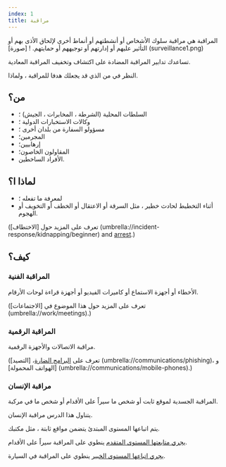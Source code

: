 ```yaml
---
index: 1
title: مراقبة
---
```

المراقبة هي مراقبة سلوك الأشخاص أو أنشطتهم أو أنماط أخرى لإلحاق الأذى بهم أو التأثير عليهم أو إدارتهم أو توجيههم أو حمايتهم.
! [صورة] (surveillance1.png)

تساعدك تدابير المراقبة المضادة على اكتشاف وتخفيف المراقبة المعادية.

النظر في من الذي قد يجعلك هدفا للمراقبة ، ولماذا.

## من؟

*   السلطات المحلية (الشرطة ، المخابرات ، الجيش) ؛
*   وكالات الاستخبارات الدولية ؛
*   مسؤولو السفارة من بلدان أخرى ؛
*   المجرمين؛
*   إرهابيين؛
*   المقاولون الخاصون؛
*   الأفراد الساخطين.

## لماذا ا؟

*   لمعرفة ما تفعله ؛
*   أثناء التخطيط لحادث خطير ، مثل السرقة أو الاعتقال أو الخطف أو التخويف أو الهجوم.

(تعرف على المزيد حول [الاختطاف] (umbrella://incident-response/kidnapping/beginner) and [arrest](umbrella://incident-response/arrests).)

## كيف؟

### المراقبة الفنية

الأخطاء أو أجهزة الاستماع أو كاميرات الفيديو أو أجهزة قراءة لوحات الأرقام.

(تعرف على المزيد حول هذا الموضوع في [الاجتماعات] (umbrella://work/meetings).)

### المراقبة الرقمية

مراقبة الاتصالات والأجهزة الرقمية.

(تعرف على [البرامج الضارة](umbrella://information/malware/beginner)، [التصيد] (umbrella://communications/phishing)، و [الهواتف المحمولة] (umbrella://communications/mobile-phones).)

### مراقبة الإنسان

المراقبة الجسدية لموقع ثابت أو شخص ما سيراً على الأقدام أو شخص ما في مركبة.

يتناول هذا الدرس مراقبة الإنسان.

يتم اتباعها المستوى المبتدئ يتضمن مواقع ثابتة ، مثل مكتبك.

[يجري متابعتها المستوى المتقدم](umbrella://work/being-followed/advanced) ينطوي على المراقبة سيراً على الأقدام.

[يجري اتباعها المستوى الخبير](umbrella://work/being-followed/expert) ينطوي على المراقبة في السيارة.